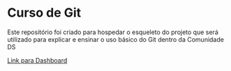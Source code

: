 # Curso de Git
Este repositório foi criado para hospedar o esqueleto do projeto que será utilizado para explicar e ensinar o uso básico do Git dentro da Comunidade DS

[Link para Dashboard](ttps://guibastos-cds-curso-git.streamlit.app/)